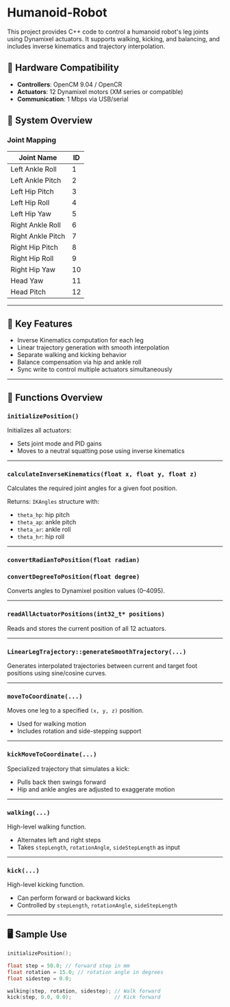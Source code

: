# Humanoid-Robot

This project provides C++ code to control a humanoid robot's leg joints using Dynamixel actuators. It supports walking, kicking, and balancing, and includes inverse kinematics and trajectory interpolation.

## 🔧 Hardware Compatibility

- **Controllers**: OpenCM 9.04 / OpenCR
- **Actuators**: 12 Dynamixel motors (XM series or compatible)
- **Communication**: 1 Mbps via USB/serial

## 🧩 System Overview

### Joint Mapping

| Joint Name         | ID |
|--------------------|----|
| Left Ankle Roll    |  1 |
| Left Ankle Pitch   |  2 |
| Left Hip Pitch     |  3 |
| Left Hip Roll      |  4 |
| Left Hip Yaw       |  5 |
| Right Ankle Roll   |  6 |
| Right Ankle Pitch  |  7 |
| Right Hip Pitch    |  8 |
| Right Hip Roll     |  9 |
| Right Hip Yaw      | 10 |
| Head Yaw           | 11 |
| Head Pitch         | 12 |

---

## 📌 Key Features

- Inverse Kinematics computation for each leg
- Linear trajectory generation with smooth interpolation
- Separate walking and kicking behavior
- Balance compensation via hip and ankle roll
- Sync write to control multiple actuators simultaneously

---

## 🚀 Functions Overview

### `initializePosition()`
Initializes all actuators:
- Sets joint mode and PID gains
- Moves to a neutral squatting pose using inverse kinematics

---

### `calculateInverseKinematics(float x, float y, float z)`
Calculates the required joint angles for a given foot position.

Returns: `IKAngles` structure with:
- `theta_hp`: hip pitch
- `theta_ap`: ankle pitch
- `theta_ar`: ankle roll
- `theta_hr`: hip roll

---

### `convertRadianToPosition(float radian)`  
### `convertDegreeToPosition(float degree)`
Converts angles to Dynamixel position values (0–4095).

---

### `readAllActuatorPositions(int32_t* positions)`
Reads and stores the current position of all 12 actuators.

---

### `LinearLegTrajectory::generateSmoothTrajectory(...)`
Generates interpolated trajectories between current and target foot positions using sine/cosine curves.

---

### `moveToCoordinate(...)`
Moves one leg to a specified `(x, y, z)` position.
- Used for walking motion
- Includes rotation and side-stepping support

---

### `kickMoveToCoordinate(...)`
Specialized trajectory that simulates a kick:
- Pulls back then swings forward
- Hip and ankle angles are adjusted to exaggerate motion

---

### `walking(...)`
High-level walking function.
- Alternates left and right steps
- Takes `stepLength`, `rotationAngle`, `sideStepLength` as input

---

### `kick(...)`
High-level kicking function.
- Can perform forward or backward kicks
- Controlled by `stepLength`, `rotationAngle`, `sideStepLength`

---

## 🖥️ Sample Use

```cpp
initializePosition();

float step = 50.0; // forward step in mm
float rotation = 15.0; // rotation angle in degrees
float sidestep = 0.0;

walking(step, rotation, sidestep); // Walk forward
kick(step, 0.0, 0.0);              // Kick forward
